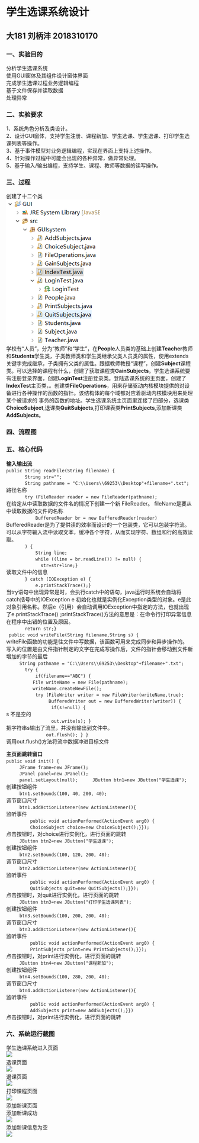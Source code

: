 # 学生选课系统设计
## 大181 刘柄沣 2018310170
### 一、实验目的
分析学生选课系统  
使用GUI窗体及其组件设计窗体界面  
完成学生选课过程业务逻辑编程  
基于文件保存并读取数据  
处理异常  
### 二、实验要求
1、系统角色分析及类设计。   
2、设计GUI窗体，支持学生注册、课程新加、学生选课、学生退课、打印学生选课列表等操作。   
3、基于事件模型对业务逻辑编程，实现在界面上支持上述操作。  
4、针对操作过程中可能会出现的各种异常，做异常处理。  
5、基于输入/输出编程，支持学生、课程、教师等数据的读写操作。  
### 三、过程
创建了十二个类  
![十二个类](https://github.com/LiuBingfeng1/GUI/blob/master/%E5%9B%BE%E7%89%87.png)      
学校有“人员”，分为“教师”和“学生”，在**People**人员类的基础上创建**Teacher**教师和**Students**学生类，子类教师类和学生类继承父类人员类的属性，使用extends关键字完成继承，子类拥有父类的属性。跟据教师教授“课程”，创建**Subject**课程类。可以选择的课程有什么，创建了获取课程类**GainSubjects**。学生选课系统要有注册登录界面，创建**LoginTest**注册登录类。登陆选课系统的主页面，创建了**IndexTest**主页类，。创建类**FileOperations**，用来存储驱动内核模块提供的对设备进行各种操作的函数的指针。该结构体的每个域都对应着驱动内核模块用来处理某个被请求的 事务的函数的地址。学生选课系统主页面里连接了四部分，选课类**ChoiceSubject**,退课类**QuitSubjects**,打印课表类**PrintSubjects**,添加新课类**AddSubjects**。  
### 四、流程图  
### 五、核心代码  
**输入输出流**  
```public String readFile(String filename) {```  
```		  String str="";```  
```		  String pathname = "C:\\Users\\69253\\Desktop"+filename+".txt";```  
路径名称  
```		  try (FileReader reader = new FileReader(pathname);```  
在给定从中读取数据的文件名的情况下创建一个新 FileReader。 fileName是要从中读取数据的文件的名称   
```		       BufferedReader br = new BufferedReader(reader) ```  
BufferedReader是为了提供读的效率而设计的一个包装类，它可以包装字符流。可以从字符输入流中读取文本，缓冲各个字符，从而实现字符、数组和行的高效读取。  
```		  ) {```  
```		      String line;```  
```		      while ((line = br.readLine()) != null) {```  
```		      	str=str+line;}```  
读取文件中的信息  
```		  } catch (IOException e) {```  
```		      e.printStackTrace();}```  
当try语句中出现异常是时，会执行catch中的语句，java运行时系统会自动将catch括号中的IOException e 初始化也就是实例化Exception类型的对象。e是此对象引用名称。然后e（引用）会自动调用IOException中指定的方法，也就出现了e.printStackTrace() ;printStackTrace()方法的意思是：在命令行打印异常信息在程序中出错的位置及原因。  
```		  return str;}```  
```	public void writeFile(String filename,String s) {```  
writeFile函数的功能是往文件中写数据，该函数可用来完成同步和异步操作的。写入的位置是由文件指针制定的文字在完成写操作后，文件的指针会移动到文件新增加的字节的最后  
```		String pathname = "C:\\Users\\69253\\Desktop"+filename+".txt";```  
```		  try {```  
```			  if(filename=="ABC") {```  
```		      File writeName = new File(pathname); ```  
```		      writeName.createNewFile(); ```  
```		      try (FileWriter writer = new FileWriter(writeName,true);```  
```		           BufferedWriter out = new BufferedWriter(writer)) {```  
```		      		if(s!=null) {```  
s 不是空的  
```		      		out.write(s); }```  
把字符串s输出了流里，并没有输出到文件中。  
```		          out.flush(); } }```  
调用out.flush()方法将流中数据冲进目标文件  
  
**主页面跳转窗口**  
```public void init() {```  
```		JFrame frame=new JFrame();```  
```		JPanel panel=new JPanel();```  
```		panel.setLayout(null);``` 
```		JButton btn1=new JButton("学生选课");```  
创建按钮组件  
```		btn1.setBounds(100, 40, 200, 40);```  
调节窗口尺寸  
```		btn1.addActionListener(new ActionListener(){```  
监听事件  
```			public void actionPerformed(ActionEvent arg0) {```  
```			ChoiceSubject choice=new ChoiceSubject();}});```  
点击按钮时，对choice进行实例化，进行页面的跳转    
```		JButton btn2=new JButton("学生退课");```  
创建按钮组件  
```		btn2.setBounds(100, 120, 200, 40);```  
调节窗口尺寸  
```		btn2.addActionListener(new ActionListener(){```  
监听事件  
```			public void actionPerformed(ActionEvent arg0) {```  
```			QuitSubjects quit=new QuitSubjects();}});```  
点击按钮时，对quit进行实例化，进行页面的跳转  
```		JButton btn3=new JButton("打印学生选课列表");```  
创建按钮组件  
```		btn3.setBounds(100, 200, 200, 40);```  
调节窗口尺寸  
```		btn3.addActionListener(new ActionListener(){```  
监听事件  
```			public void actionPerformed(ActionEvent arg0) {```  
```			PrintSubjects print=new PrintSubjects();}});```  
点击按钮时，对print进行实例化，进行页面的跳转  
```		JButton btn4=new JButton("课程新加");```  
创建按钮组件  
```		btn4.setBounds(100, 280, 200, 40);```  
调节窗口尺寸  
```		btn4.addActionListener(new ActionListener(){```  
监听事件  
```			public void actionPerformed(ActionEvent arg0) {```  
```			AddSubjects print=new AddSubjects();}})```  
点击按钮时，对print进行实例化，进行页面的跳转

### 六、系统运行截图
学生选课系统进入页面  
![](https://github.com/LiuBingfeng1/GUI/blob/master/LoginTest.png)  
选课页面  
![](https://github.com/LiuBingfeng1/GUI/blob/master/ChoiceSubject.png)  
退课页面  
![](https://github.com/LiuBingfeng1/GUI/blob/master/QuitSubjects.png)  
打印课程页面  
![](https://github.com/LiuBingfeng1/GUI/blob/master/PrintSubjects.png)  
添加新课页面  
添加新课成功  
![](https://github.com/LiuBingfeng1/GUI/blob/master/AddSubjects%E6%88%90%E5%8A%9F.png)  
添加新课信息为空  
![](https://github.com/LiuBingfeng1/GUI/blob/master/AddSubjects%E4%B8%BA%E7%A9%BA.png)
